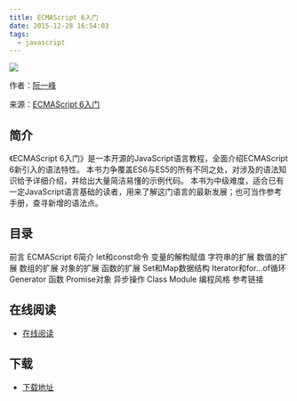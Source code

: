 ```yaml
---
title: ECMAScript 6入门
date: 2015-12-28 16:54:03
tags:
  - javascript
---
```


![](http://box.kancloud.cn/cover_2015-07-23_55b09b93d44f_800x1068.jpg?imageMogr2/thumbnail/173x231!/interlace/1/quality/100)

作者：[阮一峰](http://www.ruanyifeng.com/home.html)

来源：[ECMAScript 6入门](http://es6.ruanyifeng.com/)

<!--more-->

## 简介 ##

《ECMAScript 6入门》是一本开源的JavaScript语言教程，全面介绍ECMAScript 6新引入的语法特性。
本书力争覆盖ES6与ES5的所有不同之处，对涉及的语法知识给予详细介绍，并给出大量简洁易懂的示例代码。
本书为中级难度，适合已有一定JavaScript语言基础的读者，用来了解这门语言的最新发展；也可当作参考手册，查寻新增的语法点。

## 目录 ##

前言
ECMAScript 6简介
let和const命令
变量的解构赋值
字符串的扩展
数值的扩展
数组的扩展
对象的扩展
函数的扩展
Set和Map数据结构
Iterator和for...of循环
Generator 函数
Promise对象
异步操作
Class
Module
编程风格
参考链接

## 在线阅读 ##

+ [在线阅读](http://www.kancloud.cn/kancloud/ecmascript6-guide)

## 下载 ##

+ [下载地址](http://www.kancloud.cn/kancloud/ecmascript6-guide)

